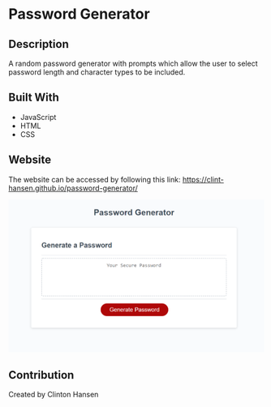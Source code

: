 # Password Generator

## Description
A random password generator with prompts which allow the user to select password length and character types to be included.


## Built With

* JavaScript
* HTML
* CSS


## Website
The website can be accessed by following this link: https://clint-hansen.github.io/password-generator/

![Website Homepage](https://github.com/Clint-Hansen/password-generator/blob/main/assets/images/pass-gen.PNG?raw=true)


## Contribution
Created by Clinton Hansen